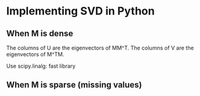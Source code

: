# Implementing SVD in Python

## When M is dense

The columns of U are the eigenvectors of MM^T.
The columns of V are the eigenvectors of M^TM.

Use scipy.linalg: fast library


## When M is sparse (missing values)
